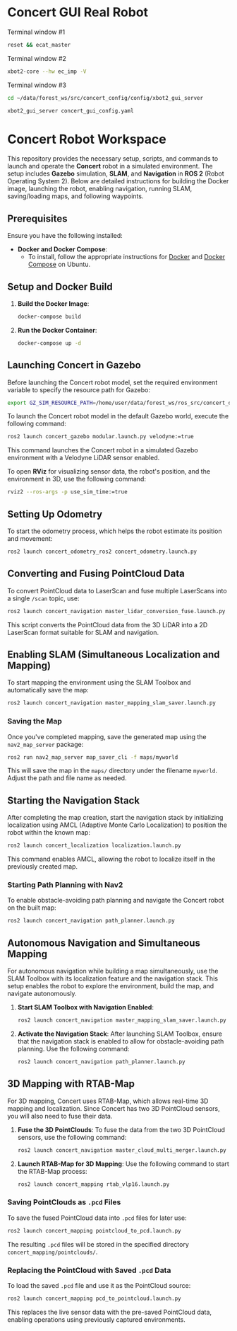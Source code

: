 # Concert GUI Real Robot
Terminal window #1
```bash
reset && ecat_master
```
Terminal window #2
```bash
xbot2-core --hw ec_imp -V
```
Terminal window #3
```bash
cd ~/data/forest_ws/src/concert_config/config/xbot2_gui_server
```
```bash
xbot2_gui_server concert_gui_config.yaml
```
# Concert Robot Workspace

This repository provides the necessary setup, scripts, and commands to launch and operate the **Concert** robot in a simulated environment. The setup includes **Gazebo** simulation, **SLAM**, and **Navigation** in **ROS 2** (Robot Operating System 2). Below are detailed instructions for building the Docker image, launching the robot, enabling navigation, running SLAM, saving/loading maps, and following waypoints.

## Prerequisites

Ensure you have the following installed:

- **Docker and Docker Compose**:
    - To install, follow the appropriate instructions for [Docker](https://docs.docker.com/get-docker/) and [Docker Compose](https://docs.docker.com/compose/install/) on Ubuntu.

## Setup and Docker Build

1. **Build the Docker Image**:
    ```bash
    docker-compose build
    ```

2. **Run the Docker Container**:
    ```bash
    docker-compose up -d
    ```

## Launching Concert in Gazebo

Before launching the Concert robot model, set the required environment variable to specify the resource path for Gazebo:

```bash
export GZ_SIM_RESOURCE_PATH=/home/user/data/forest_ws/ros_src/concert_description/concert_gazebo/models
```

To launch the Concert robot model in the default Gazebo world, execute the following command:

```bash
ros2 launch concert_gazebo modular.launch.py velodyne:=true
```

This command launches the Concert robot in a simulated Gazebo environment with a Velodyne LiDAR sensor enabled.

To open **RViz** for visualizing sensor data, the robot's position, and the environment in 3D, use the following command:

```bash
rviz2 --ros-args -p use_sim_time:=true
```

## Setting Up Odometry

To start the odometry process, which helps the robot estimate its position and movement:

```bash
ros2 launch concert_odometry_ros2 concert_odometry.launch.py
```

## Converting and Fusing PointCloud Data

To convert PointCloud data to LaserScan and fuse multiple LaserScans into a single `/scan` topic, use:

```bash
ros2 launch concert_navigation master_lidar_conversion_fuse.launch.py
```

This script converts the PointCloud data from the 3D LiDAR into a 2D LaserScan format suitable for SLAM and navigation.

## Enabling SLAM (Simultaneous Localization and Mapping)

To start mapping the environment using the SLAM Toolbox and automatically save the map:

```bash
ros2 launch concert_navigation master_mapping_slam_saver.launch.py
```

### Saving the Map

Once you've completed mapping, save the generated map using the `nav2_map_server` package:

```bash
ros2 run nav2_map_server map_saver_cli -f maps/myworld
```

This will save the map in the `maps/` directory under the filename `myworld`. Adjust the path and file name as needed.

## Starting the Navigation Stack

After completing the map creation, start the navigation stack by initializing localization using AMCL (Adaptive Monte Carlo Localization) to position the robot within the known map:

```bash
ros2 launch concert_localization localization.launch.py
```

This command enables AMCL, allowing the robot to localize itself in the previously created map.

### Starting Path Planning with Nav2

To enable obstacle-avoiding path planning and navigate the Concert robot on the built map:

```bash
ros2 launch concert_navigation path_planner.launch.py
```

## Autonomous Navigation and Simultaneous Mapping

For autonomous navigation while building a map simultaneously, use the SLAM Toolbox with its localization feature and the navigation stack. This setup enables the robot to explore the environment, build the map, and navigate autonomously.

1. **Start SLAM Toolbox with Navigation Enabled**:
    ```bash
    ros2 launch concert_navigation master_mapping_slam_saver.launch.py
    ```

2. **Activate the Navigation Stack**:
    After launching SLAM Toolbox, ensure that the navigation stack is enabled to allow for obstacle-avoiding path planning. Use the following command:

    ```bash
    ros2 launch concert_navigation path_planner.launch.py
    ```

## 3D Mapping with RTAB-Map

For 3D mapping, Concert uses RTAB-Map, which allows real-time 3D mapping and localization. Since Concert has two 3D PointCloud sensors, you will also need to fuse their data.

1. **Fuse the 3D PointClouds**:
    To fuse the data from the two 3D PointCloud sensors, use the following command:
    ```bash
    ros2 launch concert_navigation master_cloud_multi_merger.launch.py
    ```
2. **Launch RTAB-Map for 3D Mapping**:
    Use the following command to start the RTAB-Map process:
    ```bash
    ros2 launch concert_mapping rtab_vlp16.launch.py
    ```
### Saving PointClouds as `.pcd` Files

To save the fused PointCloud data into `.pcd` files for later use:

```bash
ros2 launch concert_mapping pointcloud_to_pcd.launch.py
```

The resulting `.pcd` files will be stored in the specified directory `concert_mapping/pointclouds/`.

### Replacing the PointCloud with Saved `.pcd` Data

To load the saved `.pcd` file and use it as the PointCloud source:

```bash
ros2 launch concert_mapping pcd_to_pointcloud.launch.py
```

This replaces the live sensor data with the pre-saved PointCloud data, enabling operations using previously captured environments.
